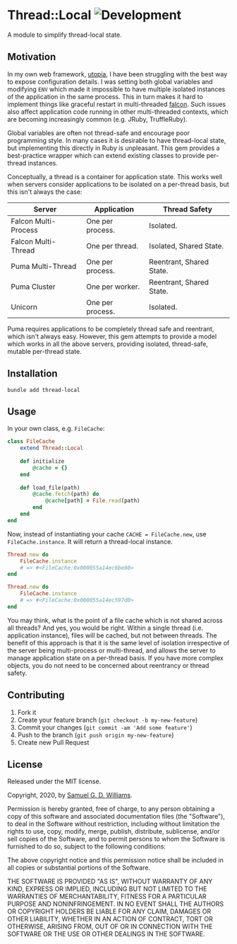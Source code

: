 # Thread::Local ![Development](https://github.com/socketry/thread-local/workflows/Development/badge.svg?branch=master)

A module to simplify thread-local state.

## Motivation

In my own web framework, [utopia](https://github.com/socketry/utopia), I have been struggling with the best way to expose configuration details. I was setting both global variables and modifying `ENV` which made it impossible to have multiple isolated instances of the application in the same process. This in turn makes it hard to implement things like graceful restart in multi-threaded [falcon](https://github.com/socketry/falcon). Such issues also affect application code running in other multi-threaded contexts, which are becoming increasingly common (e.g. JRuby, TruffleRuby).

Global variables are often not thread-safe and encourage poor programming style. In many cases it is desirable to have thread-local state, but implementing this directly in Ruby is unpleasant. This gem provides a best-practice wrapper which can extend existing classes to provide per-thread instances.

Conceptually, a thread is a container for application state. This works well when servers consider applications to be isolated on a per-thread basis, but this isn't always the case:

| Server               | Application      | Thread Safety            |
|----------------------|------------------|--------------------------|
| Falcon Multi-Process | One per process. | Isolated.                |
| Falcon Multi-Thread  | One per thread.  | Isolated, Shared State.  |
| Puma Multi-Thread    | One per process. | Reentrant, Shared State. |
| Puma Cluster         | One per worker.  | Reentrant, Shared State. |
| Unicorn              | One per process. | Isolated.                |

Puma requires applications to be completely thread safe and reentrant, which isn't always easy. However, this gem attempts to provide a model which works in all the above servers, providing isolated, thread-safe, mutable per-thread state.

## Installation

```
bundle add thread-local
```

## Usage

In your own class, e.g. `FileCache`:

```ruby
class FileCache
	extend Thread::Local
	
	def initialize
		@cache = {}
	end
	
	def load_file(path)
		@cache.fetch(path) do
			@cache[path] = File.read(path)
		end
	end
end
```

Now, instead of instantiating your cache `CACHE = FileCache.new`, use `FileCache.instance`. It will return a thread-local instance.

```ruby
Thread.new do
	FileCache.instance
	# => #<FileCache:0x000055a14ec6be80>
end

Thread.new do
	FileCache.instance
	# => #<FileCache:0x000055a14ec597d0>
end
```

You may think, what is the point of a file cache which is not shared across all threads? And yes, you would be right. Within a single thread (i.e. application instance), files will be cached, but not between threads. The benefit of this approach is that it is the same level of isolation irrespective of the server being multi-process or multi-thread, and allows the server to manage application state on a per-thread basis. If you have more complex objects, you do not need to be concerned about reentrancy or thread safety.

## Contributing

1. Fork it
2. Create your feature branch (`git checkout -b my-new-feature`)
3. Commit your changes (`git commit -am 'Add some feature'`)
4. Push to the branch (`git push origin my-new-feature`)
5. Create new Pull Request

## License

Released under the MIT license.

Copyright, 2020, by [Samuel G. D. Williams](https://www.codeotaku.com).

Permission is hereby granted, free of charge, to any person obtaining a copy
of this software and associated documentation files (the "Software"), to deal
in the Software without restriction, including without limitation the rights
to use, copy, modify, merge, publish, distribute, sublicense, and/or sell
copies of the Software, and to permit persons to whom the Software is
furnished to do so, subject to the following conditions:

The above copyright notice and this permission notice shall be included in
all copies or substantial portions of the Software.

THE SOFTWARE IS PROVIDED "AS IS", WITHOUT WARRANTY OF ANY KIND, EXPRESS OR
IMPLIED, INCLUDING BUT NOT LIMITED TO THE WARRANTIES OF MERCHANTABILITY,
FITNESS FOR A PARTICULAR PURPOSE AND NONINFRINGEMENT. IN NO EVENT SHALL THE
AUTHORS OR COPYRIGHT HOLDERS BE LIABLE FOR ANY CLAIM, DAMAGES OR OTHER
LIABILITY, WHETHER IN AN ACTION OF CONTRACT, TORT OR OTHERWISE, ARISING FROM,
OUT OF OR IN CONNECTION WITH THE SOFTWARE OR THE USE OR OTHER DEALINGS IN
THE SOFTWARE.
